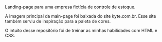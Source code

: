 Landing-page para uma empresa fictícia de controle de estoque.

A imagem principal da main-page foi baixada do site kyte.com.br. Esse site também serviu de inspiração para a paleta de cores.

O intuito desse repositório foi de treinar as minhas habilidades com HTML e CSS.

